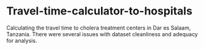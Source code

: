 # Travel-time-calculator-to-hospitals
Calculating the travel time to cholera treatment centers in Dar es Salaam, Tanzania. There were several issues with dataset cleanliness and adequacy for analysis. 
